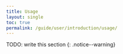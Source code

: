 ```yaml
---
title: Usage
layout: single
toc: true
permalink: /guide/user/introduction/usage/
---
```


TODO: write this section
{: .notice--warning}
